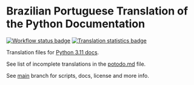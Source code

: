 # Brazilian Portuguese Translation of the Python Documentation

[![Workflow status badge][workflow_badge]][workflow_url]
[![Translation statistics badge][stats_badge]][transifex_url]

Translation files for [Python 3.11 docs][docs_url].

See list of incomplete translations in the [potodo.md][potodo] file.

See [main][main] branch for scripts, docs, license and more info.

[main]: https://github.com/python/python-docs-pt-br/tree/3.11
[potodo]: potodo.md?plain=1
[docs_url]: https://docs.python.org/pt-br/3.11/
[workflow_badge]: https://github.com/python/python-docs-pt-br/workflows/python-311/badge.svg
[workflow_url]: https://github.com/python/python-docs-pt-br/actions?workflow=python-311
[stats_badge]: https://img.shields.io/badge/dynamic/json?url=https%3A%2F%2Fgithub.com%2Fpython%2Fpython-docs-pt-br%2Fraw%2F3.11%2Fstats.json&query=translation&label=pt_BR
[transifex_url]: https://app.transifex.com/python-doc/python-newest/


